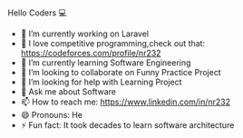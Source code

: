 Hello Coders &#128187;
- 🔭 I’m currently working on Laravel
- &#127873; I love competitive programming,check out that: https://codeforces.com/profile/nr232
- 🌱 I’m currently learning Software Engineering
- 👯 I’m looking to collaborate on Funny Practice Project
- 🤔 I’m looking for help with Learning Project
- 💬 Ask me about Software
- 📫 How to reach me: https://www.linkedin.com/in/nr232
- 😄 Pronouns: He
- ⚡ Fun fact: It took decades to learn software architecture
